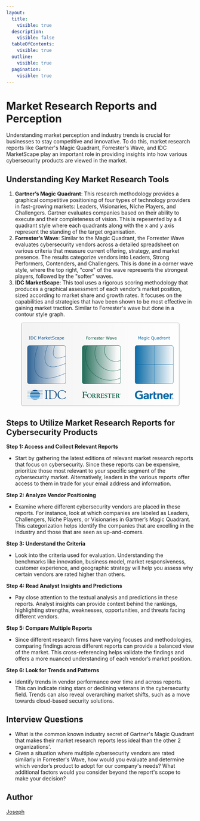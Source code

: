 ```yaml
---
layout:
  title:
    visible: true
  description:
    visible: false
  tableOfContents:
    visible: true
  outline:
    visible: true
  pagination:
    visible: true
---
```


# Market Research Reports and Perception

Understanding market perception and industry trends is crucial for businesses to stay competitive and innovative. To do this, market research reports like Gartner's Magic Quadrant, Forrester's Wave, and IDC MarketScape play an important role in providing insights into how various cybersecurity products are viewed in the market.&#x20;

## **Understanding Key Market Research Tools**

1. **Gartner’s Magic Quadrant**: This research methodology provides a graphical competitive positioning of four types of technology providers in fast-growing markets: Leaders, Visionaries, Niche Players, and Challengers. Gartner evaluates companies based on their ability to execute and their completeness of vision. This is repesented by a 4 quadrant style where each quadrants along with the x and y axis represent the standing of the target organisation.
2. **Forrester’s Wave**: Similar to the Magic Quadrant, the Forrester Wave evaluates cybersecurity vendors across a detailed spreadsheet on various criteria that measure current offering, strategy, and market presence. The results categorize vendors into Leaders, Strong Performers, Contenders, and Challengers. This is done in a corner wave style, where the top right, "core" of the wave represents the strongest players, followed by the "softer" waves.&#x20;
3. **IDC MarketScape**: This tool uses a rigorous scoring methodology that produces a graphical assessment of each vendor’s market position, sized according to market share and growth rates. It focuses on the capabilities and strategies that have been shown to be most effective in gaining market traction. Similar to Forrester's wave but done in a contour style graph.&#x20;

<figure><img src="../.gitbook/assets/Forrester-Gartner-IDC.png" alt=""><figcaption></figcaption></figure>

## **Steps to Utilize Market Research Reports for Cybersecurity Products**

**Step 1: Access and Collect Relevant Reports**

* Start by gathering the latest editions of relevant market research reports that focus on cybersecurity. Since these reports can be expensive, prioritize those most relevant to your specific segment of the cybersecurity market. Alternatively, leaders in the various reports offer access to them in trade for your email address and information.&#x20;

**Step 2: Analyze Vendor Positioning**

* Examine where different cybersecurity vendors are placed in these reports. For instance, look at which companies are labeled as Leaders, Challengers, Niche Players, or Visionaries in Gartner’s Magic Quadrant. This categorization helps identify the companies that are excelling in the industry and those that are seen as up-and-comers.

**Step 3: Understand the Criteria**

* Look into the criteria used for evaluation. Understanding the benchmarks like innovation, business model, market responsiveness, customer experience, and geographic strategy will help you assess why certain vendors are rated higher than others.

**Step 4: Read Analyst Insights and Predictions**

* Pay close attention to the textual analysis and predictions in these reports. Analyst insights can provide context behind the rankings, highlighting strengths, weaknesses, opportunities, and threats facing different vendors.

**Step 5: Compare Multiple Reports**

* Since different research firms have varying focuses and methodologies, comparing findings across different reports can provide a balanced view of the market. This cross-referencing helps validate the findings and offers a more nuanced understanding of each vendor’s market position.

**Step 6: Look for Trends and Patterns**

* Identify trends in vendor performance over time and across reports. This can indicate rising stars or declining veterans in the cybersecurity field. Trends can also reveal overarching market shifts, such as a move towards cloud-based security solutions.

## Interview Questions

* What is the common known industry secret of Gartner's Magic Quadrant that makes their market research reports less ideal than the other 2 organizations'.
* Given a situation where multiple cybersecurity vendors are rated similarly in Forrester's Wave, how would you evaluate and determine which vendor’s product to adopt for our company's needs? What additional factors would you consider beyond the report's scope to make your decision?

## Author

[Joseph](https://www.linkedin.com/in/josephlimgq/)

